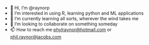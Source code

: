 - 👋 Hi, I’m @raynorp
- 👀 I’m interested in using R, learning python and ML applications
- 🌱 I’m currently learning all sorts, wherever the wind takes me
- 💞️ I’m looking to collaborate on something someday
- 📫 How to reach me phylraynor@hotmail.com or phil.raynor@jacobs.com

<!---
raynorp/raynorp is a ✨ special ✨ repository because its `README.md` (this file) appears on your GitHub profile.
You can click the Preview link to take a look at your changes.
--->
